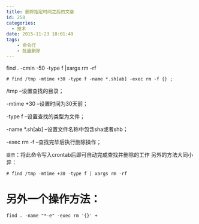 ```yaml
---
title: 删除指定时间之后的文章
id: 258
categories:
  - 技术
date: 2015-11-23 18:01:49
tags:
    - 命令行
    - 批量删除
---
```


find . -cmin -50 -type f |xargs rm -rf

    # find /tmp -mtime +30 -type f -name *.sh[ab] -exec rm -f {} ;

/tmp –设置查找的目录；

-mtime +30 –设置时间为30天前；

-type f –设置查找的类型为文件；

-name *.sh[ab] –设置文件名称中包含sha或者shb；

-exec rm -f –查找完毕后执行删除操作；

`提示`：将此命令写入crontab后即可自动完成查找并删除的工作 另外的方法大同小异：

    # find /tmp -mtime +30 -type f | xargs rm -rf

# 另外一个操作方法：
    find . -name "*-e" -exec rm '{}' +
